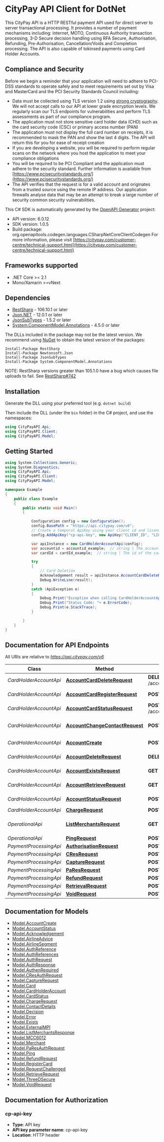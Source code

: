 # CityPay API Client for DotNet


This CityPay API is a HTTP RESTful payment API used for direct server to server transactional processing. It
provides a number of payment mechanisms including: Internet, MOTO, Continuous Authority transaction processing,
3-D Secure decision handling using RFA Secure, Authorisation, Refunding, Pre-Authorisation, Cancellation/Voids and
Completion processing. The API is also capable of tokinsed payments using Card Holder Accounts.

## Compliance and Security
<aside class=\"notice\">
  Before we begin a reminder that your application will need to adhere to PCI-DSS standards to operate safely
  and to meet requirements set out by Visa and MasterCard and the PCI Security Standards Council including:
</aside>

* Data must be collected using TLS version 1.2 using [strong cryptography](#enabled-tls-ciphers). We will not accept calls to our API at
  lower grade encryption levels. We regularly scan our TLS endpoints for vulnerabilities and perform TLS assessments
  as part of our compliance program.
* The application must not store sensitive card holder data (CHD) such as the card security code (CSC) or
  primary access number (PAN)
* The application must not display the full card number on receipts, it is recommended to mask the PAN
  and show the last 4 digits. The API will return this for you for ease of receipt creation
* If you are developing a website, you will be required to perform regular scans on the network where you host the
  application to meet your compliance obligations
* You will be required to be PCI Compliant and the application must adhere to the security standard. Further information
  is available from [https://www.pcisecuritystandards.org/](https://www.pcisecuritystandards.org/)
* The API verifies that the request is for a valid account and originates from a trusted source using the remote IP
  address. Our application firewalls analyse data that may be an attempt to break a large number of security common
  security vulnerabilities.


This C# SDK is automatically generated by the [OpenAPI Generator](https://openapi-generator.tech) project:

- API version: 6.0.12
- SDK version: 1.0.5
- Build package: org.openapitools.codegen.languages.CSharpNetCoreClientCodegen
    For more information, please visit [https://citypay.com/customer-centre/technical-support.html](https://citypay.com/customer-centre/technical-support.html)

<a name="frameworks-supported"></a>
## Frameworks supported
- .NET Core >= 2.1 
- Mono/Xamarin >=vNext

<a name="dependencies"></a>
## Dependencies

- [RestSharp](https://www.nuget.org/packages/RestSharp) - 106.10.1 or later
- [Json.NET](https://www.nuget.org/packages/Newtonsoft.Json/) - 12.0.1 or later
- [JsonSubTypes](https://www.nuget.org/packages/JsonSubTypes/) - 1.5.2 or later
- [System.ComponentModel.Annotations](https://www.nuget.org/packages/System.ComponentModel.Annotations) - 4.5.0 or later

The DLLs included in the package may not be the latest version. We recommend using [NuGet](https://docs.nuget.org/consume/installing-nuget) to obtain the latest version of the packages:
```
Install-Package RestSharp
Install-Package Newtonsoft.Json
Install-Package JsonSubTypes
Install-Package System.ComponentModel.Annotations
```

NOTE: RestSharp versions greater than 105.1.0 have a bug which causes file uploads to fail. See [RestSharp#742](https://github.com/restsharp/RestSharp/issues/742)

<a name="installation"></a>
## Installation
Generate the DLL using your preferred tool (e.g. `dotnet build`)

Then include the DLL (under the `bin` folder) in the C# project, and use the namespaces:
```csharp
using CityPayAPI.Api;
using CityPayAPI.Client;
using CityPayAPI.Model;
```
<a name="getting-started"></a>
## Getting Started

```csharp
using System.Collections.Generic;
using System.Diagnostics;
using CityPayAPI.Api;
using CityPayAPI.Client;
using CityPayAPI.Model;

namespace Example
{
    public class Example
    {
        public static void Main()
        {

            Configuration config = new Configuration();
            config.BasePath = "https://api.citypay.com/v6";
            // Create a temporal ApiKey using your client id and licence key
            config.AddApiKey("cp-api-key", new ApiKey("CLIENT_ID", "LICENCE_KEY").GenerateKey();

            var apiInstance = new CardHolderAccountApi(config);
            var accountid = accountid_example;  // string | The account id that refers to the customer's account no. This value will have been provided when setting up the card holder account.
            var cardId = cardId_example;  // string | The id of the card that is presented by a call to retrieve a card holder account.

            try
            {
                // Card Deletion
                Acknowledgement result = apiInstance.AccountCardDeleteRequest(accountid, cardId);
                Debug.WriteLine(result);
            }
            catch (ApiException e)
            {
                Debug.Print("Exception when calling CardHolderAccountApi.AccountCardDeleteRequest: " + e.Message );
                Debug.Print("Status Code: "+ e.ErrorCode);
                Debug.Print(e.StackTrace);
            }

        }
    }
}
```

<a name="documentation-for-api-endpoints"></a>
## Documentation for API Endpoints

All URIs are relative to *https://api.citypay.com/v6*

Class | Method | HTTP request | Description
------------ | ------------- | ------------- | -------------
*CardHolderAccountApi* | [**AccountCardDeleteRequest**](docs/CardHolderAccountApi.md#accountcarddeleterequest) | **DELETE** /account/{accountid}/card/{cardId} | Card Deletion
*CardHolderAccountApi* | [**AccountCardRegisterRequest**](docs/CardHolderAccountApi.md#accountcardregisterrequest) | **POST** /account/{accountid}/register | Card Registration
*CardHolderAccountApi* | [**AccountCardStatusRequest**](docs/CardHolderAccountApi.md#accountcardstatusrequest) | **POST** /account/{accountid}/card/{cardId}/status | Card Status
*CardHolderAccountApi* | [**AccountChangeContactRequest**](docs/CardHolderAccountApi.md#accountchangecontactrequest) | **POST** /account/{accountid}/contact | Contact Details Update
*CardHolderAccountApi* | [**AccountCreate**](docs/CardHolderAccountApi.md#accountcreate) | **POST** /account/create | Account Create
*CardHolderAccountApi* | [**AccountDeleteRequest**](docs/CardHolderAccountApi.md#accountdeleterequest) | **DELETE** /account/{accountid} | Account Deletion
*CardHolderAccountApi* | [**AccountExistsRequest**](docs/CardHolderAccountApi.md#accountexistsrequest) | **GET** /account-exists/{accountid} | Account Exists
*CardHolderAccountApi* | [**AccountRetrieveRequest**](docs/CardHolderAccountApi.md#accountretrieverequest) | **GET** /account/{accountid} | Account Retrieval
*CardHolderAccountApi* | [**AccountStatusRequest**](docs/CardHolderAccountApi.md#accountstatusrequest) | **POST** /account/{accountid}/status | Account Status
*CardHolderAccountApi* | [**ChargeRequest**](docs/CardHolderAccountApi.md#chargerequest) | **POST** /charge | Charge
*OperationalApi* | [**ListMerchantsRequest**](docs/OperationalApi.md#listmerchantsrequest) | **GET** /merchants/{clientid} | List Merchants Request
*OperationalApi* | [**PingRequest**](docs/OperationalApi.md#pingrequest) | **POST** /ping | Ping Request
*PaymentProcessingApi* | [**AuthorisationRequest**](docs/PaymentProcessingApi.md#authorisationrequest) | **POST** /authorise | Authorisation
*PaymentProcessingApi* | [**CResRequest**](docs/PaymentProcessingApi.md#cresrequest) | **POST** /cres | CRes
*PaymentProcessingApi* | [**CaptureRequest**](docs/PaymentProcessingApi.md#capturerequest) | **POST** /capture | Capture
*PaymentProcessingApi* | [**PaResRequest**](docs/PaymentProcessingApi.md#paresrequest) | **POST** /pares | PaRes
*PaymentProcessingApi* | [**RefundRequest**](docs/PaymentProcessingApi.md#refundrequest) | **POST** /refund | Refund
*PaymentProcessingApi* | [**RetrievalRequest**](docs/PaymentProcessingApi.md#retrievalrequest) | **POST** /retrieve | Retrieval
*PaymentProcessingApi* | [**VoidRequest**](docs/PaymentProcessingApi.md#voidrequest) | **POST** /void | Void


<a name="documentation-for-models"></a>
## Documentation for Models

 - [Model.AccountCreate](docs/AccountCreate.md)
 - [Model.AccountStatus](docs/AccountStatus.md)
 - [Model.Acknowledgement](docs/Acknowledgement.md)
 - [Model.AirlineAdvice](docs/AirlineAdvice.md)
 - [Model.AirlineSegment](docs/AirlineSegment.md)
 - [Model.AuthReference](docs/AuthReference.md)
 - [Model.AuthReferences](docs/AuthReferences.md)
 - [Model.AuthRequest](docs/AuthRequest.md)
 - [Model.AuthResponse](docs/AuthResponse.md)
 - [Model.AuthenRequired](docs/AuthenRequired.md)
 - [Model.CResAuthRequest](docs/CResAuthRequest.md)
 - [Model.CaptureRequest](docs/CaptureRequest.md)
 - [Model.Card](docs/Card.md)
 - [Model.CardHolderAccount](docs/CardHolderAccount.md)
 - [Model.CardStatus](docs/CardStatus.md)
 - [Model.ChargeRequest](docs/ChargeRequest.md)
 - [Model.ContactDetails](docs/ContactDetails.md)
 - [Model.Decision](docs/Decision.md)
 - [Model.Error](docs/Error.md)
 - [Model.Exists](docs/Exists.md)
 - [Model.ExternalMPI](docs/ExternalMPI.md)
 - [Model.ListMerchantsResponse](docs/ListMerchantsResponse.md)
 - [Model.MCC6012](docs/MCC6012.md)
 - [Model.Merchant](docs/Merchant.md)
 - [Model.PaResAuthRequest](docs/PaResAuthRequest.md)
 - [Model.Ping](docs/Ping.md)
 - [Model.RefundRequest](docs/RefundRequest.md)
 - [Model.RegisterCard](docs/RegisterCard.md)
 - [Model.RequestChallenged](docs/RequestChallenged.md)
 - [Model.RetrieveRequest](docs/RetrieveRequest.md)
 - [Model.ThreeDSecure](docs/ThreeDSecure.md)
 - [Model.VoidRequest](docs/VoidRequest.md)


<a name="documentation-for-authorization"></a>
## Documentation for Authorization

<a name="cp-api-key"></a>
### cp-api-key

- **Type**: API key
- **API key parameter name**: cp-api-key
- **Location**: HTTP header

